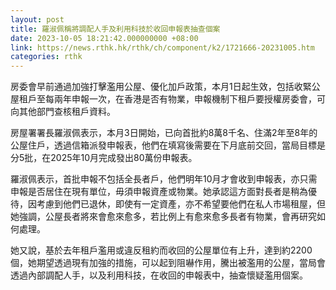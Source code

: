 ```yaml
---
layout: post
title: 羅淑佩稱將調配人手及利用科技於收回申報表抽查個案
date: 2023-10-05 18:21:42.000000000 +08:00
link: https://news.rthk.hk/rthk/ch/component/k2/1721666-20231005.htm
categories: rthk
---
```


房委會早前通過加強打擊濫用公屋、優化加戶政策，本月1日起生效，包括收緊公屋租戶至每兩年申報一次，在香港是否有物業，申報機制下租戶要授權房委會，可向其他部門查核租戶資料。

房屋署署長羅淑佩表示，本月3日開始，已向首批約8萬8千名、住滿2年至8年的公屋住戶，透過信箱派發申報表，他們在填寫後需要在下月底前交回，當局目標是分5批，在2025年10月完成發出80萬份申報表。

羅淑佩表示，首批申報不包括全長者戶，他們明年10月才會收到申報表，亦只需申報是否居住在現有單位，毋須申報資產或物業。她承認這方面對長者是稍為優待，因考慮到他們已退休，即使有一定資產，亦不希望要他們在私人市場租屋，但她強調，公屋長者將來會愈來愈多，若比例上有愈來愈多長者有物業，會再研究如何處理。

她又說，基於去年租戶濫用或違反租約而收回的公屋單位有上升，達到約2200個，她期望透過現有加強的措施，可以起到阻嚇作用，騰出被濫用的公屋，當局會透過內部調配人手，以及利用科技，在收回的申報表中，抽查懷疑濫用個案。
